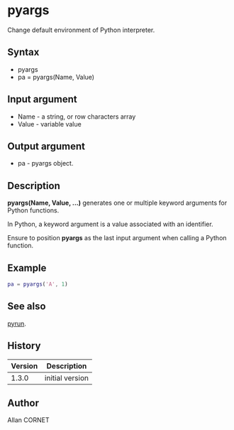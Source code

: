 # pyargs

Change default environment of Python interpreter.

## Syntax

- pyargs
- pa = pyargs(Name, Value)

## Input argument

- Name - a string, or row characters array
- Value - variable value

## Output argument

- pa - pyargs object.

## Description

  <p><b>pyargs(Name, Value, ...)</b> generates one or multiple keyword arguments for Python functions.</p>
  <p>In Python, a keyword argument is a value associated with an identifier.</p>
  <p>Ensure to position <b>pyargs</b> as the last input argument when calling a Python function.</p>

## Example

```matlab
pa = pyargs('A', 1)
```

## See also

[pyrun](pyrun.md).

## History

| Version | Description     |
| ------- | --------------- |
| 1.3.0   | initial version |

## Author

Allan CORNET
